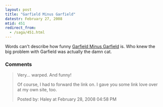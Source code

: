 ```yaml
---
layout: post
title: "Garfield Minus Garfield"
datestr: February 27, 2008
mtid: 451
redirect_from:
  - /saga/451.html
---
```


Words can't describe how funny <a href="http://garfieldminusgarfield.tumblr.com/">Garfield Minus Garfield</a> is.  Who knew the big problem with Garfield was actually the damn cat.

### Comments

<blockquote>
Very... warped. And funny!

Of course, I had to forward the link on. I gave you some link love over at my own site, too. 
<div class="comment-meta">Posted by: Haley at February 28, 2008 04:58 PM</div> </blockquote>

